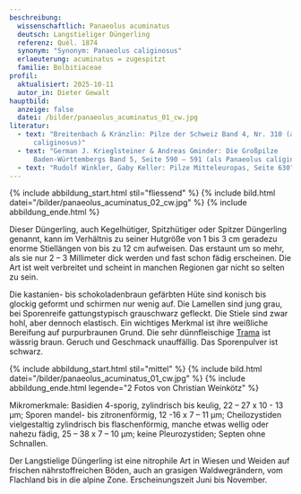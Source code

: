 ```yaml
---
beschreibung:
  wissenschaftlich: Panaeolus acuminatus
  deutsch: Langstieliger Düngerling
  referenz: Quél. 1874
  synonym: "Synonym: Panaeolus caliginosus"
  erlaeuterung: acuminatus = zugespitzt
  familie: Bolbitiaceae
profil:
  aktualisiert: 2025-10-11
  autor_in: Dieter Gewalt
hauptbild:
  anzeige: false
  datei: /bilder/panaeolus_acuminatus_01_cw.jpg
literatur:
  - text: "Breitenbach & Kränzlin: Pilze der Schweiz Band 4, Nr. 310 (als Panaeolus
      caliginosus)"
  - text: "German J. Krieglsteiner & Andreas Gminder: Die Großpilze
      Baden-Württembergs Band 5, Seite 590 – 591 (als Panaeolus caliginosus)"
  - text: "Rudolf Winkler, Gaby Keller: Pilze Mitteleuropas, Seite 630"
---
```

{% include abbildung_start.html stil="fliessend" %}
{% include bild.html datei="/bilder/panaeolus_acuminatus_02_cw.jpg" %}
{% include abbildung_ende.html %}

Dieser Düngerling, auch Kegelhütiger, Spitzhütiger oder Spitzer Düngerling genannt, kann im Verhältnis zu seiner Hutgröße von 1 bis 3 cm geradezu enorme Stiellängen von bis zu 12 cm aufweisen. Das erstaunt um so mehr, als sie nur 2 – 3 Millimeter dick werden und fast schon fädig erscheinen. Die Art ist weit verbreitet und scheint in manchen Regionen gar nicht so selten zu sein. 

Die kastanien- bis schokoladenbraun gefärbten Hüte sind konisch bis glockig geformt und schirmen nur wenig auf. Die Lamellen sind jung grau, bei Sporenreife gattungstypisch grauschwarz gefleckt. Die Stiele sind zwar hohl, aber dennoch elastisch. Ein wichtiges Merkmal ist ihre weißliche Bereifung auf purpurbraunen Grund. Die sehr dünnfleischige [Trama](Trama "Glossar") ist wässrig braun. Geruch und Geschmack unauffällig. Das Sporenpulver ist schwarz.

{% include abbildung_start.html stil="mittel" %}
{% include bild.html datei="/bilder/panaeolus_acuminatus_01_cw.jpg" %}
{% include abbildung_ende.html legende="2 Fotos von Christian Weinkötz" %}

Mikromerkmale:
Basidien 4-sporig, zylindrisch bis keulig, 22 – 27 x 10 - 13 µm; Sporen mandel- bis zitronenförmig, 12 -16 x 7 – 11 µm; Cheilozystiden vielgestaltig zylindrisch bis flaschenförmig, manche etwas wellig oder nahezu fädig, 25 – 38 x 7 – 10 µm; keine Pleurozystiden; Septen ohne Schnallen.

Der Langstielige Düngerling ist eine nitrophile Art in Wiesen und Weiden auf frischen nährstoffreichen Böden, auch an grasigen Waldwegrändern, vom Flachland bis in die alpine Zone. Erscheinungszeit Juni bis November.